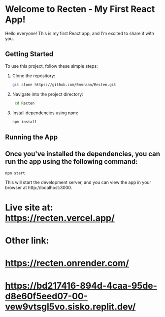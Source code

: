 # Welcome to Recten - My First React App!

Hello everyone! This is my first React app, and I'm excited to share it with you.

## Getting Started

To use this project, follow these simple steps:

1. Clone the repository:
   ```bash
   git clone https://github.com/Emmraan/Recten.git

2. Navigate into the project directory:
   ```bash
    cd Recten


3.  Install dependencies using npm:
    ```bash
    npm install


## Running the App
## Once you've installed the dependencies, you can run the app using the following command:
    npm start


This will start the development server, and you can view the app in your browser at http://localhost:3000.
# Live site at: https://recten.vercel.app/
# Other link: 
# https://recten.onrender.com/  
# https://bd217416-894d-4caa-95de-d8e60f5eed07-00-vew9vtsgl5vo.sisko.replit.dev/
